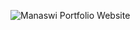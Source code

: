 ![Manaswi Portfolio Website](https://github.com/user-attachments/assets/a04f4e10-296d-4315-89a5-7e0ce5ea05e8)
